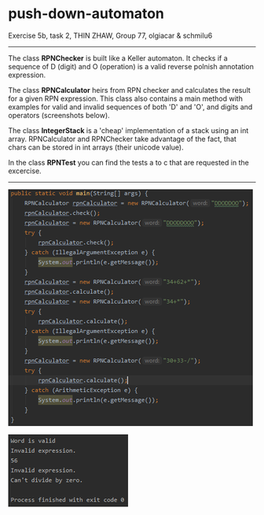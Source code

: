 # push-down-automaton
Exercise 5b, task 2, THIN ZHAW, Group 77, olgiacar & schmilu6

---

The class **RPNChecker** is built like a Keller automaton. It checks if a sequence of D (digit) and O (operation) is a valid reverse polnish annotation expression.

The class **RPNCalculator** heirs from RPN checker and calculates the result for a given RPN expression. This class also contains a main method with examples for valid and invalid sequences of both 'D' and 'O', and digits and operators (screenshots below).

The class **IntegerStack** is a 'cheap' implementation of a stack using an int array. RPNCalculator and RPNChecker take advantage of the fact, that chars can be stored in int arrays (their unicode value).

In the class **RPNTest** you can find the tests a to c that are requested in the excercise. 

---

![Main method](/images/main_method_screenshot.PNG)

![Main method results](/images/main_method_output_screenshot.PNG)
